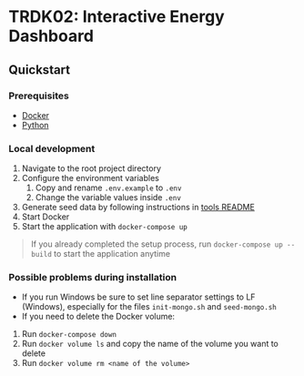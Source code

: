 # TRDK02: Interactive Energy Dashboard

## Quickstart

### Prerequisites

- [Docker](https://www.docker.com/products/docker-desktop)
- [Python](https://www.python.org/downloads/)

### Local development

1. Navigate to the root project directory
1. Configure the environment variables
   1. Copy and rename `.env.example` to `.env`
   1. Change the variable values inside `.env`
1. Generate seed data by following instructions in [tools README](tools/README.md)
1. Start Docker
1. Start the application with `docker-compose up`

>If you already completed the setup process, run `docker-compose up --build` to start the application anytime

### Possible problems during installation
- If you run Windows be sure to set line separator settings to LF (Windows), especially for the files `init-mongo.sh` and `seed-mongo.sh`
- If you need to delete the Docker volume:
1. Run `docker-compose down`
2. Run `docker volume ls` and copy the name of the volume you want to delete
3. Run `docker volume rm <name of the volume>`

